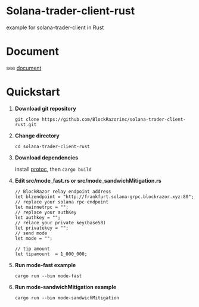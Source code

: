# Solana-trader-client-rust
example for solana-trader-client in Rust

# Document
see [document](https://blockrazor.gitbook.io/blockrazor/solana/send-transaction/rust)

# Quickstart

1. **Download git repository**

   `git clone https://github.com/BlockRazorinc/solana-trader-client-rust.git`

2. **Change directory**

   `cd solana-trader-client-rust`

3. **Download dependencies**

   install [protoc](https://protobuf.dev/installation/#package-manager), then `cargo build`

4. **Edit src/mode_fast.rs or src/mode_sandwichMitigation.rs**

	```
	// BlockRazor relay endpoint address
    let blzendpoint = "http://frankfurt.solana-grpc.blockrazor.xyz:80";
    // replace your solana rpc endpoint
	let mainnetrpc = "";
    // replace your authKey
    let authkey = "";
    // relace your private key(base58)
	let privatekey = "";
	// send mode
    let mode = "";

    // tip amount
	let tipamount  = 1_000_000;
	```

5. **Run mode-fast example**
   
   `cargo run --bin mode-fast`

6. **Run mode-sandwichMitigation example**
   
   `cargo run --bin mode-sandwichMitigation`
